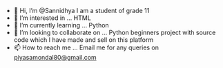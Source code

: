 - 👋 Hi, I’m @Sannidhya I am a student of grade 11 
- 👀 I’m interested in ... HTML
- 🌱 I’m currently learning ... Python
- 💞️ I’m looking to collaborate on ... Python beginners project with source code which I have made and sell on this platform
- 📫 How to reach me ... Email me for any queries on piyasamondal80@gmail.com

<!---
Sannidhya06github/Sannidhya06github is a ✨ special ✨ repository because its `README.md` (this file) appears on your GitHub profile.
You can click the Preview link to take a look at your changes.
--->
